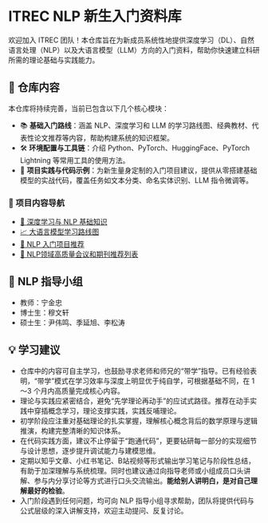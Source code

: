# ITREC NLP 新生入门资料库

欢迎加入 ITREC 团队！本仓库旨在为新成员系统性地提供深度学习（DL）、自然语言处理（NLP）以及大语言模型（LLM）方向的入门资料，帮助你快速建立科研所需的理论基础与实践能力。

## 📌 仓库内容

本仓库将持续完善，当前已包含以下几个核心模块：

* 📚 **基础入门路线**：涵盖 NLP、深度学习和 LLM 的学习路线图、经典教材、代表性论文推荐等内容，帮助构建系统的知识框架。
* 🛠 **环境配置与工具链**：介绍 Python、PyTorch、HuggingFace、PyTorch Lightning 等常用工具的使用方法。
* 🎯 **项目实践与代码示例**：为新生量身定制的入门项目建议，提供从零搭建基础模型的实战代码，覆盖任务如文本分类、命名实体识别、LLM 指令微调等。

### 📂 项目内容导航

* [🧠 深度学习与 NLP 基础知识](./Deep-NLP-Foundations.md)
* [📈 大语言模型学习路线图](./LLM-Roadmap.md)
* [🚀 NLP 入门项目推荐](./​​NLP-Starter-Projects.md)
* [📄 NLP领域高质量会议和期刊推荐列表](./NLP_Top_Conferences_Journals_List.md)

## 🧭 NLP 指导小组

* 教师：宁金忠
* 博士生：穆文轩
* 硕士生：尹伟鸣、季延旭、李松涛


## 💡 学习建议

* 仓库中的内容可自主学习，也鼓励寻求老师和师兄的“带学”指导。已有经验表明，“带学”模式在学习效率与深度上明显优于纯自学，可根据基础不同，在 1～3 个月内高质量完成核心内容。
* 理论与实践应紧密结合，避免“先学理论再动手”的应试式路径。推荐在动手实践中穿插概念学习，理论支撑实践，实践反哺理论。
* 初学阶段应注重对基础理论的扎实掌握，理解核心概念背后的数学原理与逻辑推演，构建完整清晰的知识体系。
* 在代码实践方面，建议不止停留于“跑通代码”，更要钻研每一部分的实现细节与设计思想，逐步提升调试能力与建模思维。
* 定期以知乎文章、小红书笔记、B站视频等形式输出学习笔记与阶段性总结，有助于加深理解与系统梳理。同时也建议通过向指导老师或小组成员口头讲解、参与内分享讨论等方式进行口头交流输出。**能给别人讲明白，是对自己理解最好的检验**。
* 入门阶段遇到任何问题，均可向 NLP 指导小组寻求帮助，团队将提供代码与公式层级的深入讲解支持，欢迎主动提问、反复讨论。




